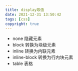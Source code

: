 ```yaml
---
title: display取值
date: 2021-12-31 13:50:42
tags: [css]
copyright: true
---
```

- none 隐藏元素
- block 转换为块级元素
- inline 转换为内联元素
- inline-block 转换为行内块元素
- table 表格